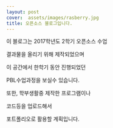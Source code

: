```yaml
---
layout: post
cover:  assets/images/rasberry.jpg
title: 오픈소스 블로그입니다.
---
```

이 블로그는 2017학년도 2학기 오픈소스 수업

결과물을 올리기 위해 제작되었으며 

이 공간에서 한학기 동안 진행되었던 

PBL수업과정을 보실수 있습니다.

또한, 학부생활중 제작한 프로그램이나 

코드등을 업로드해서 

포트폴리오로 활용할 계획입니다.